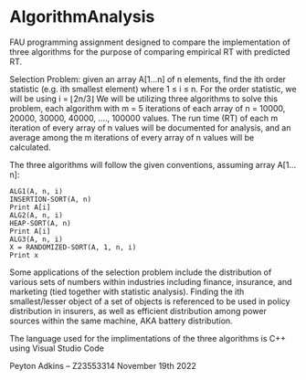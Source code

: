 # AlgorithmAnalysis
FAU programming assignment designed to compare the implementation of three algorithms for the purpose of comparing empirical RT with predicted RT.

Selection  Problem:  given  an  array  A[1...n]  of  n  elements,  find  the  ith  order  statistic  (e.g.  ith smallest element) where 1 ≤ i ≤ n.
	For the order statistic, we will be using i = ⌊2n/3⌋
	We will be utilizing three algorithms to solve this problem, each algorithm with m = 5 iterations of each array of n = 10000, 20000, 30000, 40000, ...., 100000 values. The run time (RT) of each m iteration of every array of n values will be documented for analysis, and an average among the m iterations of every array of n values will be calculated.
  
The three algorithms will follow the given conventions, assuming array A[1…n]:

	ALG1(A, n, i)
	INSERTION-SORT(A, n)
	Print A[i]
	ALG2(A, n, i)
	HEAP-SORT(A, n)
	Print A[i]
	ALG3(A, n, i)
	X = RANDOMIZED-SORT(A, 1, n, i)
	Print x

Some applications of the selection problem include the distribution of various sets of numbers within industries including finance, insurance, and marketing (tied together with statistic analysis). Finding the ith smallest/lesser object of a set of objects is referenced to be used in policy distribution in insurers, as well as efficient distribution among power sources within the same machine, AKA battery distribution.

The language used for the implimentations of the three algorithms is C++ using Visual Studio Code

Peyton Adkins – Z23553314
November 19th 2022
